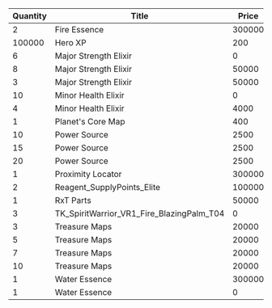 | Quantity | Title | Price | Currency |  Dev Name |
| -------- | ----- | ----- | -------- |  -------- |
| 2 | Fire Essence | 300000 | Gold | Marketplace.L17.Page01.Shard.07 |
| 100000 | Hero XP | 200 | Gold | Marketplace.L02.Page01.XP.01 |
| 6 | Major Strength Elixir | 0 | Gold | Marketplace.L08.Page01.Free.25 |
| 8 | Major Strength Elixir | 50000 | Gold | Marketplace.L09.Page01.MajorElixir.04 |
| 3 | Major Strength Elixir | 50000 | Gold | Marketplace.L14.Page01.ElixirAll.04 |
| 10 | Minor Health Elixir | 0 | Gold | Marketplace.L01.Page01.Free.02 |
| 4 | Minor Health Elixir | 4000 | Gold | Marketplace.L04.Page01.MinorElixir.01 |
| 1 | Planet's Core Map | 400 | Gems | Marketplace.L13.Page01.MapsMisc.11 |
| 10 | Power Source | 2500 | Gold | Marketplace.L05.Page01.PowerSource.01 |
| 15 | Power Source | 2500 | Gold | Marketplace.L10.Page01.PowerSource.04 |
| 20 | Power Source | 2500 | Gold | Marketplace.L15.Page01.PowerSource.07 |
| 1 | Proximity Locator | 300000 | Gold | Marketplace.L18.Page01.Hero.01 |
| 2 | Reagent_SupplyPoints_Elite | 100000 | Gold | Marketplace.L06.Page01.Token.01 |
| 1 | RxT Parts | 50000 | Gold | Marketplace.L19.Page01.Misc.04 |
| 3 | TK_SpiritWarrior_VR1_Fire_BlazingPalm_T04 | 0 | Gold | Marketplace.L01.Page1.VIP5.FreeBonus.21 |
| 3 | Treasure Maps | 20000 | Gold | Marketplace.L03.Page01.MapFragments.01 |
| 5 | Treasure Maps | 20000 | Gold | Marketplace.L07.Page01.MapFragments.04 |
| 7 | Treasure Maps | 20000 | Gold | Marketplace.L11.Page01.TreasureMap.01 |
| 10 | Treasure Maps | 20000 | Gold | Marketplace.L16.Page01.TreasureMap.04 |
| 1 | Water Essence | 300000 | Gold | Marketplace.L12.Page01.Reagent.05 |
| 1 | Water Essence | 0 | Gold | Marketplace.L20.Page01.Free.71 |
